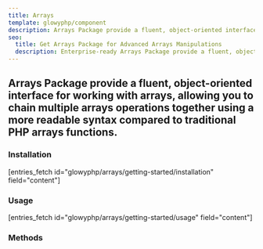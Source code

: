 ```yaml
---
title: Arrays
template: glowyphp/component
description: Arrays Package provide a fluent, object-oriented interface for working with arrays, allowing you to chain multiple arrays operations together using a more readable syntax compared to traditional PHP arrays functions.
seo:
  title: Get Arrays Package for Advanced Arrays Manipulations
  description: Enterprise-ready Arrays Package provide a fluent, object-oriented interface for working with arrays, allowing you to chain multiple arrays operations together using a more readable syntax compared to traditional PHP arrays functions
---
```


<h2 class="font-normal text-lg">
Arrays Package provide a fluent, object-oriented interface for working with arrays, allowing you to chain multiple arrays operations together using a more readable syntax compared to traditional PHP arrays functions.
</h2>

### Installation

[entries_fetch id="glowyphp/arrays/getting-started/installation" field="content"]

### Usage

[entries_fetch id="glowyphp/arrays/getting-started/usage" field="content"]

### Methods
